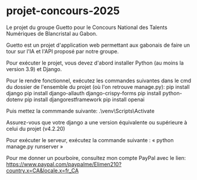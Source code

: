 # projet-concours-2025
 Le projet du groupe Guetto pour le Concours National des Talents Numériques de Blancristal au Gabon.

 Guetto est un projet d'application web permettant aux gabonais de faire un tour sur l'IA et l'API proposé par notre groupe. 

Pour exécuter le projet, vous devez d'abord installer Python (au moins la version 3.9) et Django.

Pour le rendre fonctionnel, exécutez les commandes suivantes dans le cmd du dossier de l'ensemble du projet (où l'on retrouve manage.py):
pip install django 
pip install django-allauth django-crispy-forms
pip install python-dotenv
pip install djangorestframework
pip install openai

Puis mettez la commmande suivante:
.\venv\Scripts\Activate

Assurez-vous que votre django a une version équivalente ou supérieure à celui du projet (v4.2.20)

Pour exécuter le serveur, exécutez la commande suivante :
« python manage.py runserver »

Pour me donner un pourboire, consultez mon compte PayPal avec le lien: https://www.paypal.com/paypalme/Elimen210?country.x=CA&locale.x=fr_CA